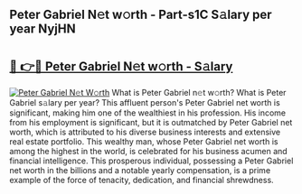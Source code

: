 ## Peter Gabriel N𝚎t w𝚘rth - Part-s1C S𝚊lary per year NyjHN

# <h2><a href="http://gc2q32c.nevu.top/?p=Peter+Gabriel">🔗 👉🔴 Peter Gabriel N𝚎t w𝚘rth - S𝚊lary</a></h2>

[![Peter Gabriel N𝚎t W𝚘rth](https://i.imgur.com/Oavwk0R.jpeg)](http://gc2q32c.nevu.top/?p=Peter+Gabriel)
What is Peter Gabriel n𝚎t w𝚘rth? What is Peter Gabriel s𝚊lary per year?
This affluent person's Peter Gabriel net worth is significant, making him one of the wealthiest in his profession. His income from his employment is significant, but it is outmatched by Peter Gabriel net worth, which is attributed to his diverse business interests and extensive real estate portfolio. This wealthy man, whose Peter Gabriel net worth is among the highest in the world, is celebrated for his business acumen and financial intelligence. This prosperous individual, possessing a Peter Gabriel net worth in the billions and a notable yearly compensation, is a prime example of the force of tenacity, dedication, and financial shrewdness.
